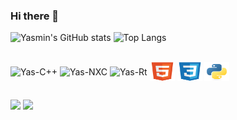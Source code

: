 ### Hi there 👋
  ![Yasmin's GitHub stats](https://github-readme-stats.vercel.app/api?username=yasmin-rs&show_icons=true&theme=transparente)
  ![Top Langs](https://github-readme-stats.vercel.app/api/top-langs/?username=yasmin-rs&size_weight=0.5&count_weight=0.5)
  
<div style="display: inline_block"><br>
  <img align="center" alt="Yas-C++" height="30" width="40" src="https://raw.githubusercontent.com/devicons/devicon/master/icons/C++/javascript-plain.svg">
  <img align="center" alt="Yas-NXC" height="30" width="40" src="https://raw.githubusercontent.com/devicons/devicon/master/icons/NXC/javascript-plain.svg">
  <img align="center" alt="Yas-Rt" height="30" width="40" src="https://raw.githubusercontent.com/devicons/devicon/master/icons/Rstudio/react-original.svg">
  <img align="center" alt="Yas-HTML" height="30" width="40" src="https://raw.githubusercontent.com/devicons/devicon/master/icons/html5/html5-original.svg">
  <img align="center" alt="Yas-CSS" height="30" width="40" src="https://raw.githubusercontent.com/devicons/devicon/master/icons/css3/css3-original.svg">
  <img align="center" alt="Yas-Python" height="30" width="40" src="https://raw.githubusercontent.com/devicons/devicon/master/icons/python/python-original.svg">
</div>
  
  ##
 
<div> 
  <a href="https://www.instagram.com/y.a.s.m.i.n_r.s/" target="_blank"><img src="https://img.shields.io/badge/-Instagram-%23E4405F?style=for-the-badge&logo=instagram&logoColor=white" target="_blank"></a>
  <a href = "yasmin.r@aluno.ufabc.edu.br"><img src="https://img.shields.io/badge/-Gmail-%23333?style=for-the-badge&logo=gmail&logoColor=white" target="_blank"></a>
  
</div>
